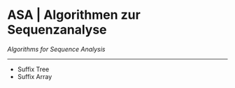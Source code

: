 # ASA | Algorithmen zur Sequenzanalyse  
_Algorithms for Sequence Analysis_

---
- Suffix Tree
- Suffix Array
